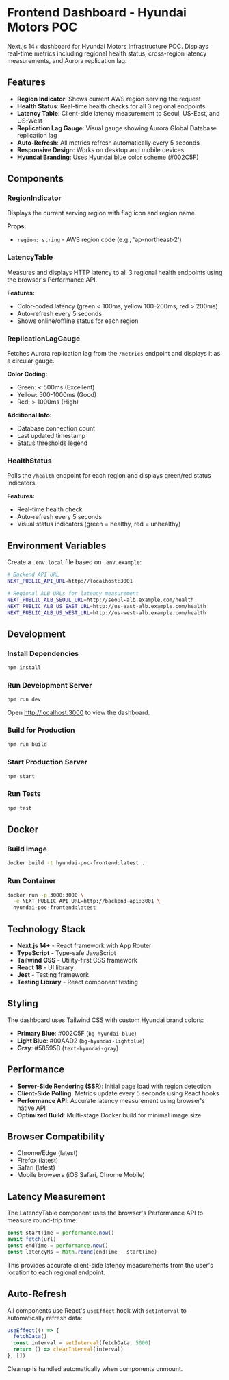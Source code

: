 # Frontend Dashboard - Hyundai Motors POC

Next.js 14+ dashboard for Hyundai Motors Infrastructure POC. Displays real-time metrics including regional health status, cross-region latency measurements, and Aurora replication lag.

## Features

- **Region Indicator**: Shows current AWS region serving the request
- **Health Status**: Real-time health checks for all 3 regional endpoints
- **Latency Table**: Client-side latency measurement to Seoul, US-East, and US-West
- **Replication Lag Gauge**: Visual gauge showing Aurora Global Database replication lag
- **Auto-Refresh**: All metrics refresh automatically every 5 seconds
- **Responsive Design**: Works on desktop and mobile devices
- **Hyundai Branding**: Uses Hyundai blue color scheme (#002C5F)

## Components

### RegionIndicator
Displays the current serving region with flag icon and region name.

**Props:**
- `region: string` - AWS region code (e.g., 'ap-northeast-2')

### LatencyTable
Measures and displays HTTP latency to all 3 regional health endpoints using the browser's Performance API.

**Features:**
- Color-coded latency (green < 100ms, yellow 100-200ms, red > 200ms)
- Auto-refresh every 5 seconds
- Shows online/offline status for each region

### ReplicationLagGauge
Fetches Aurora replication lag from the `/metrics` endpoint and displays it as a circular gauge.

**Color Coding:**
- Green: < 500ms (Excellent)
- Yellow: 500-1000ms (Good)
- Red: > 1000ms (High)

**Additional Info:**
- Database connection count
- Last updated timestamp
- Status thresholds legend

### HealthStatus
Polls the `/health` endpoint for each region and displays green/red status indicators.

**Features:**
- Real-time health check
- Auto-refresh every 5 seconds
- Visual status indicators (green = healthy, red = unhealthy)

## Environment Variables

Create a `.env.local` file based on `.env.example`:

```bash
# Backend API URL
NEXT_PUBLIC_API_URL=http://localhost:3001

# Regional ALB URLs for latency measurement
NEXT_PUBLIC_ALB_SEOUL_URL=http://seoul-alb.example.com/health
NEXT_PUBLIC_ALB_US_EAST_URL=http://us-east-alb.example.com/health
NEXT_PUBLIC_ALB_US_WEST_URL=http://us-west-alb.example.com/health
```

## Development

### Install Dependencies
```bash
npm install
```

### Run Development Server
```bash
npm run dev
```

Open [http://localhost:3000](http://localhost:3000) to view the dashboard.

### Build for Production
```bash
npm run build
```

### Start Production Server
```bash
npm start
```

### Run Tests
```bash
npm test
```

## Docker

### Build Image
```bash
docker build -t hyundai-poc-frontend:latest .
```

### Run Container
```bash
docker run -p 3000:3000 \
  -e NEXT_PUBLIC_API_URL=http://backend-api:3001 \
  hyundai-poc-frontend:latest
```

## Technology Stack

- **Next.js 14+** - React framework with App Router
- **TypeScript** - Type-safe JavaScript
- **Tailwind CSS** - Utility-first CSS framework
- **React 18** - UI library
- **Jest** - Testing framework
- **Testing Library** - React component testing

## Styling

The dashboard uses Tailwind CSS with custom Hyundai brand colors:

- **Primary Blue**: #002C5F (`bg-hyundai-blue`)
- **Light Blue**: #00AAD2 (`bg-hyundai-lightblue`)
- **Gray**: #58595B (`text-hyundai-gray`)

## Performance

- **Server-Side Rendering (SSR)**: Initial page load with region detection
- **Client-Side Polling**: Metrics update every 5 seconds using React hooks
- **Performance API**: Accurate latency measurement using browser's native API
- **Optimized Build**: Multi-stage Docker build for minimal image size

## Browser Compatibility

- Chrome/Edge (latest)
- Firefox (latest)
- Safari (latest)
- Mobile browsers (iOS Safari, Chrome Mobile)

## Latency Measurement

The LatencyTable component uses the browser's Performance API to measure round-trip time:

```typescript
const startTime = performance.now()
await fetch(url)
const endTime = performance.now()
const latencyMs = Math.round(endTime - startTime)
```

This provides accurate client-side latency measurements from the user's location to each regional endpoint.

## Auto-Refresh

All components use React's `useEffect` hook with `setInterval` to automatically refresh data:

```typescript
useEffect(() => {
  fetchData()
  const interval = setInterval(fetchData, 5000)
  return () => clearInterval(interval)
}, [])
```

Cleanup is handled automatically when components unmount.
